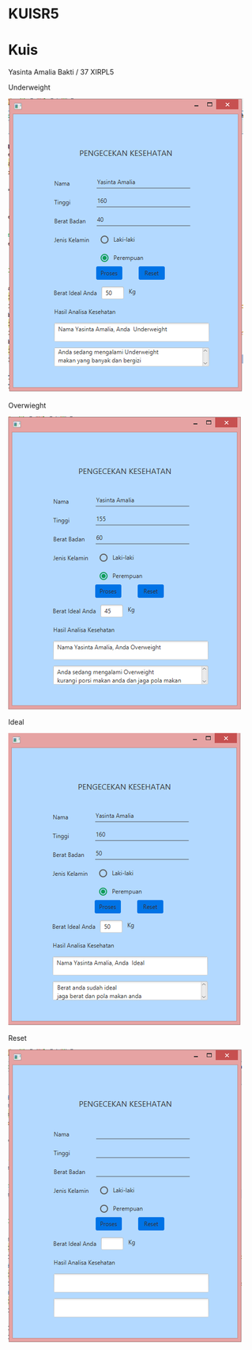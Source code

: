 # KUISR5
# Kuis
Yasinta Amalia Bakti / 37 XIRPL5


Underweight

![alt text](https://github.com/yasintamaliaab/KUISR5/blob/master/ceksehat3.PNG)


Overwieght

![alt text](https://github.com/yasintamaliaab/KUISR5/blob/master/ceksehat2.PNG)


Ideal

![alt text](https://github.com/yasintamaliaab/KUISR5/blob/master/ceksehat4.PNG)


Reset

![alt text](https://github.com/yasintamaliaab/KUISR5/blob/master/ceksehat1.PNG)

